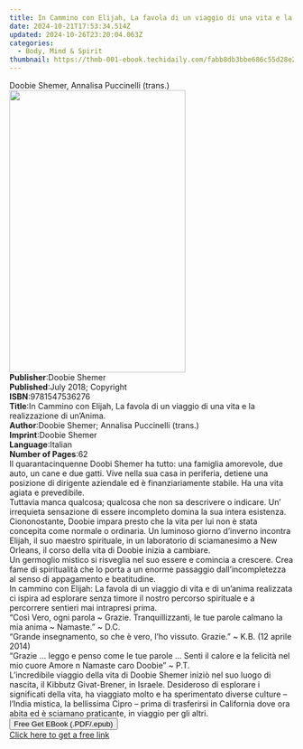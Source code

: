 ```yaml
---
title: In Cammino con Elijah, La favola di un viaggio di una vita e la realizzazione di un’Anima. | Free Book
date: 2024-10-21T17:53:34.514Z
updated: 2024-10-26T23:20:04.063Z
categories:
  - Body, Mind & Spirit
thumbnail: https://thmb-001-ebook.techidaily.com/fabb8db3bbe686c55d28e2f10c2addaef70adc7c02a75b28c5ea5ab9099591ed.jpg
---
```

<main id="book-container">
  <div class="flex flex-col">
    <div class="book-brief flex-1 py-6 px-4 sm:p-6 md:py-10 md:px-8">
      <!-- brief-->
      <div class="book-brief-main">
        Doobie Shemer, Annalisa Puccinelli (trans.)
      </div>
    </div>
    <div
      class="book-meta-info flex-1 grid gap-4 col-start-1 col-end-3 row-start-1 sm:mb-6 sm:grid-cols-4 lg:gap-6 lg:col-start-2 lg:row-end-6 lg:row-span-6 lg:mb-0"
    >
      <div
        class="book-meta-info-left place-content-center mt-4 p-4 text-sm leading-6 col-start-2 col-span-2 dark:text-slate-400"
      >
        <img
          class="w-full h-500 object-cover rounded-lg sm:h-255 sm:col-span-2 lg:col-span-full"
          src="https://img-001-ebook.techidaily.com/503a70fbafc01ff22088aeb45c75bed9c0a567b6f3bb2d858490a19d169cd0be.jpg"
          alt=""
          width="312"
          height="500"
        />
      </div>
      <div
        class="book-meta-info-right mt-2 col-start-1 row-start-2 col-span-3 self-center"
      >
        <!-- meta data  -->
        <div class="flex flex-col px-4 md:px-8">
          <div class="flex-1">
            <strong>Publisher</strong>:<span class="px-2">Doobie Shemer</span>
          </div>
          <div class="flex-1">
            <strong>Published</strong>:<span class="px-2"
              >July 2018; Copyright</span
            >
          </div>
          <div class="flex-1">
            <strong>ISBN</strong>:<span class="px-2">9781547536276</span>
          </div>
          <div class="flex-1">
            <strong>Title</strong>:<span class="px-2"
              >In Cammino con Elijah, La favola di un viaggio di una vita e la
              realizzazione di un’Anima.</span
            >
          </div>
          <div class="flex-1">
            <strong>Author</strong>:<span class="px-2"
              >Doobie Shemer; Annalisa Puccinelli (trans.)</span
            >
          </div>
          <div class="flex-1">
            <strong>Imprint</strong>:<span class="px-2">Doobie Shemer</span>
          </div>
          <div class="flex-1">
            <strong>Language</strong>:<span class="px-2">Italian</span>
          </div>
          <div class="flex-1">
            <strong>Number of Pages</strong>:<span class="px-2">62</span>
          </div>
        </div>
      </div>
    </div>
    <div class="book-description flex-1 py-6 px-4 sm:p-6 md:py-10 md:px-8">
      <div class="book-description-main">
        <div accordion-content="" id="description">
          Il quarantacinquenne Doobi Shemer ha tutto: una famiglia amorevole,
          due auto, un cane e due gatti. Vive nella sua casa in periferia,
          detiene una posizione di dirigente aziendale ed è finanziariamente
          stabile. Ha una vita agiata e prevedibile.<br />Tuttavia manca
          qualcosa; qualcosa che non sa descrivere o indicare. Un’ irrequieta
          sensazione di essere incompleto domina la sua intera esistenza.<br />Ciononostante,
          Doobie impara presto che la vita per lui non è stata concepita come
          normale o ordinaria. Un luminoso giorno d’inverno incontra Elijah, il
          suo maestro spirituale, in un laboratorio di sciamanesimo a New
          Orleans, il corso della vita di Doobie inizia a cambiare.<br />Un
          germoglio mistico si risveglia nel suo essere e comincia a crescere.
          Crea fame di spiritualità che lo porta a un enorme passaggio
          dall’incompletezza al senso di appagamento e beatitudine.<br />In
          cammino con Elijah: La favola di un viaggio di vita e di un’anima
          realizzata ci ispira ad esplorare senza timore il nostro percorso
          spirituale e a percorrere sentieri mai intrapresi prima.<br />“Così
          Vero, ogni parola ~ Grazie. Tranquillizzanti, le tue parole calmano la
          mia anima ~ Namaste.” ~ D.C.<br />“Grande insegnamento, so che è vero,
          l’ho vissuto. Grazie.” ~ K.B. (12 aprile 2014)<br />“Grazie … leggo e
          penso come le tue parole … Senti il calore e la felicità nel mio cuore
          Amore n Namaste caro Doobie” ~ P.T.<br />L’incredibile viaggio della
          vita di Doobie Shemer iniziò nel suo luogo di nascita, il Kibbutz
          Givat-Brener, in Israele. Desideroso di esplorare i significati della
          vita, ha viaggiato molto e ha sperimentato diverse culture – l’India
          mistica, la bellissima Cipro – prima di trasferirsi in California dove
          ora abita ed è sciamano praticante, in viaggio per gli altri.<br />
        </div>
        <div class="accordion-fader"></div>
      </div>
    </div>
    <div class="book-excerpts flex-1 py-6 px-4 sm:p-6 md:py-10 md:px-8"></div>
    <div
      class="book-about-author flex-1 py-6 px-4 sm:p-6 md:py-10 md:px-8"
    ></div>
    <div class="book-free-get flex-1 py-6 px-4 sm:p-6 md:py-10 md:px-8">
      <button
        id="btn-free-get"
        class="bg-blue-500 hover:bg-blue-700 text-white font-bold py-2 px-4 rounded"
      >
        Free Get EBook (.PDF/.epub)
      </button>
      <div id="countdown-display" class="px-2 text-lg mt-2"></div>
      <a
        id="free-link"
        class="hidden bg-blue-500 hover:bg-blue-700 text-white font-bold py-2 px-4 rounded"
        href="https://www.ebooks.com/en-us/book/96301953/in-cammino-con-elijah-la-favola-di-un-viaggio-di-una-vita-e-la-realizzazione-di-un-anima/doobie-shemer/"
        target="_blank"
        >Click here to get a free link</a
      >
    </div>
    <script>
      let countdownTime = 0;
      let countdownInterval = null;
      document
        .getElementById('btn-free-get')
        .addEventListener('click', startCountdown);
      function startCountdown() {
        countdownTime = new Date().getTime() + 60000 * 3;
        countdownInterval = setInterval(updateCountdown, 1000);
        document.getElementById('btn-free-get').disabled = true;
        document
          .getElementById('btn-free-get')
          .classList.add('bg-gray-500', 'cursor-not-allowed');
      }
      function updateCountdown() {
        let currentTime = new Date().getTime();
        let timeLeft = countdownTime - currentTime;
        let secondsLeft = Math.floor(timeLeft / 1000);
        document.getElementById('countdown-display').innerHTML =
          `Remaining time: ${secondsLeft} seconds.`;
        if (secondsLeft <= 0) {
          clearInterval(countdownInterval);
          document.getElementById('btn-free-get').classList.add('hidden');
          document.getElementById('free-link').classList.remove('hidden');
          document.getElementById('countdown-display').innerHTML = '';
        }
      }
    </script>
  </div>
</main>

<ins class="adsbygoogle"
      style="display:block"
      data-ad-client="ca-pub-7571918770474297"
      data-ad-slot="8358498916"
      data-ad-format="auto"
      data-full-width-responsive="true"></ins>
    